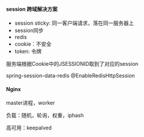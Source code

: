 #### session 跨域解决方案
- session sticky: 同一客户端请求，落在同一服务器上
- session同步
- redis
- cookie：不安全
- token: 令牌

服务端根据Cookie中的JSESSIONID取到了对应的session

<artifactId>spring-session-data-redis</artifactId>
@EnableRedisHttpSession

#### Nginx
master进程，worker

负载：随机，轮询，权重，iphash

高可用：keepalved
